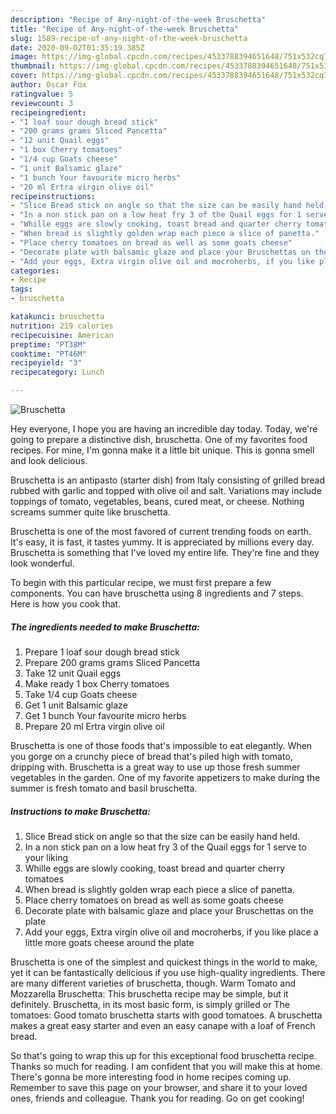 ```yaml
---
description: "Recipe of Any-night-of-the-week Bruschetta"
title: "Recipe of Any-night-of-the-week Bruschetta"
slug: 1589-recipe-of-any-night-of-the-week-bruschetta
date: 2020-09-02T01:35:19.385Z
image: https://img-global.cpcdn.com/recipes/4533788394651648/751x532cq70/bruschetta-recipe-main-photo.jpg
thumbnail: https://img-global.cpcdn.com/recipes/4533788394651648/751x532cq70/bruschetta-recipe-main-photo.jpg
cover: https://img-global.cpcdn.com/recipes/4533788394651648/751x532cq70/bruschetta-recipe-main-photo.jpg
author: Oscar Fox
ratingvalue: 5
reviewcount: 3
recipeingredient:
- "1 loaf sour dough bread stick"
- "200 grams grams Sliced Pancetta"
- "12 unit Quail eggs"
- "1 box Cherry tomatoes"
- "1/4 cup Goats cheese"
- "1 unit Balsamic glaze"
- "1 bunch Your favourite micro herbs"
- "20 ml Ertra virgin olive oil"
recipeinstructions:
- "Slice Bread stick on angle so that the size can be easily hand held."
- "In a non stick pan on a low heat fry 3 of the Quail eggs for 1 serve to your liking"
- "Whille eggs are slowly cooking, toast bread and quarter cherry tomatoes"
- "When bread is slightly golden wrap each piece a slice of panetta."
- "Place cherry tomatoes on bread as well as some goats cheese"
- "Decorate plate with balsamic glaze and place your Bruschettas on the plate"
- "Add your eggs, Extra virgin olive oil and mocroherbs, if you like place a little more goats cheese around the plate"
categories:
- Recipe
tags:
- bruschetta

katakunci: bruschetta 
nutrition: 219 calories
recipecuisine: American
preptime: "PT38M"
cooktime: "PT46M"
recipeyield: "3"
recipecategory: Lunch

---
```



![Bruschetta](https://img-global.cpcdn.com/recipes/4533788394651648/751x532cq70/bruschetta-recipe-main-photo.jpg)

Hey everyone, I hope you are having an incredible day today. Today, we're going to prepare a distinctive dish, bruschetta. One of my favorites food recipes. For mine, I'm gonna make it a little bit unique. This is gonna smell and look delicious.

Bruschetta is an antipasto (starter dish) from Italy consisting of grilled bread rubbed with garlic and topped with olive oil and salt. Variations may include toppings of tomato, vegetables, beans, cured meat, or cheese. Nothing screams summer quite like bruschetta.

Bruschetta is one of the most favored of current trending foods on earth. It's easy, it is fast, it tastes yummy. It is appreciated by millions every day. Bruschetta is something that I've loved my entire life. They're fine and they look wonderful.


To begin with this particular recipe, we must first prepare a few components. You can have bruschetta using 8 ingredients and 7 steps. Here is how you cook that.

<!--inarticleads1-->

##### The ingredients needed to make Bruschetta:

1. Prepare 1 loaf sour dough bread stick
1. Prepare 200 grams grams Sliced Pancetta
1. Take 12 unit Quail eggs
1. Make ready 1 box Cherry tomatoes
1. Take 1/4 cup Goats cheese
1. Get 1 unit Balsamic glaze
1. Get 1 bunch Your favourite micro herbs
1. Prepare 20 ml Ertra virgin olive oil


Bruschetta is one of those foods that&#39;s impossible to eat elegantly. When you gorge on a crunchy piece of bread that&#39;s piled high with tomato, dripping with. Bruschetta is a great way to use up those fresh summer vegetables in the garden. One of my favorite appetizers to make during the summer is fresh tomato and basil bruschetta. 

<!--inarticleads2-->

##### Instructions to make Bruschetta:

1. Slice Bread stick on angle so that the size can be easily hand held.
1. In a non stick pan on a low heat fry 3 of the Quail eggs for 1 serve to your liking
1. Whille eggs are slowly cooking, toast bread and quarter cherry tomatoes
1. When bread is slightly golden wrap each piece a slice of panetta.
1. Place cherry tomatoes on bread as well as some goats cheese
1. Decorate plate with balsamic glaze and place your Bruschettas on the plate
1. Add your eggs, Extra virgin olive oil and mocroherbs, if you like place a little more goats cheese around the plate


Bruschetta is one of the simplest and quickest things in the world to make, yet it can be fantastically delicious if you use high-quality ingredients. There are many different varieties of bruschetta, though. Warm Tomato and Mozzarella Bruschetta: This bruschetta recipe may be simple, but it definitely. Bruschetta, in its most basic form, is simply grilled or The tomatoes: Good tomato bruschetta starts with good tomatoes. A bruschetta makes a great easy starter and even an easy canape with a loaf of French bread. 

So that's going to wrap this up for this exceptional food bruschetta recipe. Thanks so much for reading. I am confident that you will make this at home. There's gonna be more interesting food in home recipes coming up. Remember to save this page on your browser, and share it to your loved ones, friends and colleague. Thank you for reading. Go on get cooking!
